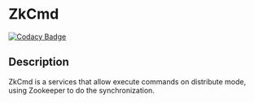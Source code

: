 # ZkCmd
[![Codacy Badge](https://api.codacy.com/project/badge/grade/78de9b5ba60546c19c83188d8aff9b1d)](https://www.codacy.com/app/carrodher/zkcmd)

## Description
ZkCmd is a services that allow execute commands on distribute mode, using Zookeeper to do the synchronization.
